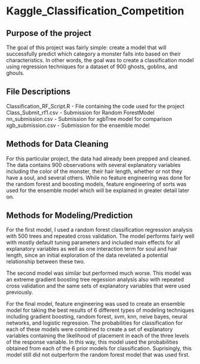 # Kaggle_Classification_Competition

## Purpose of the project
The goal of this project was fairly simple: create a model that will successfully predict which category a monster falls into based on their characteristics. In other words, the goal was to create a classification model using regression techniques for a dataset of 900 ghosts, goblins, and ghouls.

## File Descriptions
Classification_RF_Script.R - File containing the code used for the project
Class_Submit_rf1.csv - Submission for Random ForestModel
nn_submission.csv - Submission for xgbTree model for comparison
xgb_submission.csv - Submission for the ensemble model

## Methods for Data Cleaning
For this particular project, the data had already been prepped and cleaned. The data contains 900 observations with several explanatory variables including the color of the monster, their hair length, whether or not they have a soul, and several others. While no feature engineering was done for the random forest and boosting models, feature engineering of sorts was used for the ensemble model which will be explained in greater detail later on.

## Methods for Modeling/Prediction
For the first model, I used a random forest classification regression analysis with 500 trees and repeated cross validation. The model performs fairly well with mostly default tuning parameters and included main effects for all explanatory variables as well as one interaction term for soul and hair length, since an initial exploration of the data revelated a potential relationship between these two.

The second model was similar but performed much worse. This model was an extreme gradient boosting tree regession analysis also with repeated cross validation and the same sets of explanatory variables that were used previously.

For the final model, feature engineering was used to create an ensemble model for taking the best results of 6 different types of modeling techniques including gradient boosting, random forest, svm, knn, neive bayes, neural networks, and logistic regression. The probabilities for classification for each of these models were combined to create a set of explanatory variables containing the likelihood of placement in each of the three levels of the response variable. In this way, this model used the probabilities obtained from each of the 6 prior models for classification. Suprisingly, this model still did not outperform the random forest model that was used first.
